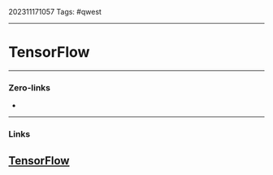 202311171057
Tags: #qwest 

---
# TensorFlow




---
### Zero-links

-

---
### Links
[TensorFlow](https://www.tensorflow.org/)
-